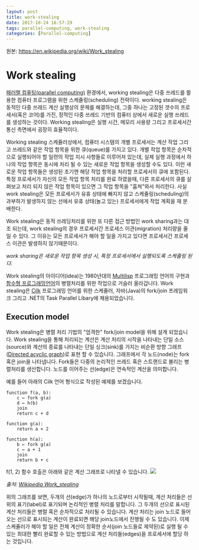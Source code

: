 ```yaml
---
layout: post
title: work-stealing
date: 2017-10-24 16:57:29
tags: parallel-computing, work-stealing
categories: [Parallel-computing]
---
```


원본: https://en.wikipedia.org/wiki/Work_stealing

# Work stealing
[패러랠 컴퓨팅(parallel computing)](https://en.wikipedia.org/wiki/Parallel_computing) 환경에서, working stealing은 다중 쓰레드를 활용한 컴퓨터 프로그램을 위한 스케쥴링(scheduling) 전략이다. working stealing은 동적인 다중 쓰레드 계산 실행상의 문제를 해결하는데, 그중 하나는 고정된 갯수의 프로세서(혹은 코어)를 가진, 정적인 다중 쓰레드 기반의 컴퓨터 상에서 새로운 실행 쓰레드를 생성하는 것이다. Working stealing은 실행 시간, 메모리 사용량 그리고 프로세서간 통신 측면에서 굉장히 효율적이다.

Working stealing 스케쥴러상에서, 컴퓨터 시스템의 개별 프로세서는 계산 작업 그리고 쓰레드와 같은 작업 항목을 위한 큐(queue)를 가지고 있다. 개별 작업 항목은 순차적으로 실행되어야 할 일련의 작업 지시 사항들로 이루어져 있는데, 실제 실행 과정에서 하나의 작업 항목은 동시에 처리 될 수 있는 새로운 작업 항목을 생성할 수도 있다. 이런 새로운 작업 항목들은 생성된 초기엔 해당 작업 항목을 처리할 프로세서의 큐에 포함된다. 특정 프로세서가 자신의 모든 작업 항목 처리를 완료 하였을때, 다른 프로세서의 큐를 살펴보고 처리 되지 않은 작업 항목이 있으면 그 작업 항목을 "훔쳐"와서 처리한다.  사실 work stealing은 모든 프로세서가 유휴 상태에 빠지지 않고 스케쥴링(scheduling)의 과부하가 발생하지 않는 선에서 유휴 상태(놀고 있는) 프로세서에게 작업 계획을 재 분배한다.

Work stealing은 동적 쓰레딩처리를 위한 또 다른 접근 방법인 work sharing과는 대조 되는데, work stealing의 경우 프로세서간 프로세스 이관(migration) 처리량을 줄 일 수 있다. 그 이유는 모든 프로세서가 해야 할 일을 가지고 있다면 프로세서간 프로세스 이관은 발생하지 않기때문이다.

*work sharing은 새로운 작업 항목 생성 시, 특정 프로세서에서 실행되도록 스케쥴링 된다.*

Work stealing의 아이디어(idea)는 1980년대의 [Multilisp](https://en.wikipedia.org/wiki/Multilisp) 프로그래밍 언어의 구현과 [함수형 프로그래밍언어](https://en.wikipedia.org/wiki/Functional_programming)의 병렬처리를 위한 작업으로 거슬러 올라갑니다. Work stealing은 [Cilk](https://en.wikipedia.org/wiki/Cilk) 프로그래밍 언어를 위한 스케쥴러, 자바(Java)의 fork/join 프레임워크 그리고 .NET의 Task Parallel Libary에 채용되었습니다.

## Execution model
Work stealing은 병렬 처리 기법의 "엄격한" fork/join model을 위해 설계 되었습니다. Work stealing을 통해 처리되는 계산은 계산 처리의 시작을 나타내는 단일 소스(source)와 계산의 종료를 나타내는 단일 싱크(sink)를 가지는 비순환 방향 그래프([Directed acyclic graph](https://en.wikipedia.org/wiki/Directed_acyclic_graph))로 표현 할 수 있습니다. 그래프에서 각 노드(node)는 fork혹은 join을 나타냅니다. Fork들은 다중의 논리적인 쓰레드 혹은 스트랜드로 불리는 병렬처리를 생산합니다. 노드를 이어주는 선(edge)은 연속적인 계산을 의미합니다.

예를 들어 아래의 Cilk 언어 형식으로 작성된 예제를 보겠습니다.

```
function f(a, b):
    c ← fork g(a)
    d ← h(b)
    join
    return c + d

function g(a):
    return a × 2

function h(a):
    b ← fork g(a)
    c ← a + 1
    join
    return b + c
```
f(1, 2) 함수 호출은 아래와 같은 계산 그래프로 나타낼 수 있습니다.
![](https://upload.wikimedia.org/wikipedia/commons/thumb/8/88/Fork-join_computation.svg/1806px-Fork-join_computation.svg.png)

*출처: [Wikipedia Work_stealing](https://en.wikipedia.org/wiki/Work_stealing)*

위의 그래프를 보면, 두개의 선(edge)가 하나의 노드로부터 시작될때, 계산 처리들은 선위의 표기(label)로 표기되며 논리적인 병렬 처리를 말합니다. 그 두개의 선으로 표시된 계산 처리들은 병렬 혹은 순차적으로 처리될 수 있습니다. 계산 처리는 join 노드로 들어오는 선으로 표시되는 계산이 완료되면 해당 join노드에서 진행될 수 도 있습니다. 이제 스케쥴러가 해야 할 일은 전체 계산이 정확한 순서(join 노드들로 제약된)로 실행 될 수 있는 최대한 빨리 완료할 수 있는 방법으로 계산 처리들(edges)을 프로세서에 할당 하는 것입니다.
